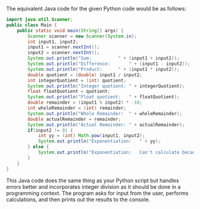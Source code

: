 The equivalent Java code for the given Python code would be as follows: 

```java
import java.util.Scanner;
public class Main {
    public static void main(String[] args) {
        Scanner scanner = new Scanner(System.in);
        int input1, input2;
        input1 = scanner.nextInt();
        input2 = scanner.nextInt();
        System.out.println("Sum: 		  " + (input1 + input2));
        System.out.println("Difference: 	  " + (input1 - input2));
        System.out.println("Product: 	  " + (input1 * input2));
        double quotient = (double) input1 / input2;
        int integerQuotient = (int) quotient;
        System.out.println("Integer quotient: " + integerQuotient);
        float floatQuotient = quotient;
        System.out.println("Float quotient:   " + floatQuotient);
        double remainder = (input1 % input2) * -10;
        int wholeRemainder = (int) remainder;
        System.out.println("Whole Remainder:  " + wholeRemainder);
        double actualRemainder = remainder;
        System.out.println("Actual Remainder: " + actualRemainder);
        if(input2 != 0) {
            int yy = (int) Math.pow(input1, input2);
            System.out.println("Exponentiation:   " + yy);
        } else {
            System.out.println("Exponentiation:   Can't calculate because denominator is 0.");
        }
    }
}
```
This Java code does the same thing as your Python script but handles errors better and incorporates integer division as it should be done in a programming context. The program asks for input from the user, performs calculations, and then prints out the results to the console.
